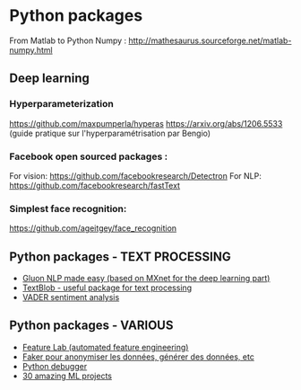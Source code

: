 # Python packages

From Matlab to Python Numpy :
http://mathesaurus.sourceforge.net/matlab-numpy.html

## Deep learning

### Hyperparameterization
https://github.com/maxpumperla/hyperas
https://arxiv.org/abs/1206.5533 (guide pratique sur l'hyperparamétrisation par Bengio)

### Facebook open sourced packages :
For vision: https://github.com/facebookresearch/Detectron
For NLP: https://github.com/facebookresearch/fastText

### Simplest face recognition:
https://github.com/ageitgey/face_recognition


## Python packages - TEXT PROCESSING

- [Gluon NLP made easy (based on MXnet for the deep learning part)](https://github.com/dmlc/gluon-nlp)
- [TextBlob - useful package for text processing](http://textblob.readthedocs.io/en/dev/)
- [VADER sentiment analysis](https://github.com/cjhutto/vaderSentiment)

## Python packages - VARIOUS

- [Feature Lab (automated feature engineering)](https://github.com/featuretools/featuretools)
- [Faker pour anonymiser les données, générer des données, etc](http://faker.readthedocs.io/en/master/) 
- [Python debugger](http://fastml.com/how-to-use-the-python-debugger/)
- [30 amazing ML projects](https://medium.mybridge.co/30-amazing-machine-learning-projects-for-the-past-year-v-2018-b853b8621ac7)
